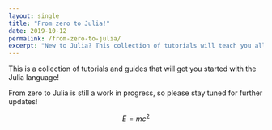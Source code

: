 ```yaml
---
layout: single
title: "From zero to Julia!"
date: 2019-10-12
permalink: /from-zero-to-julia/
excerpt: "New to Julia? This collection of tutorials will teach you all the basics!"
---
```

This is a collection of tutorials and guides that will get you started with the Julia language!

From zero to Julia is still a work in progress, so please stay tuned for further updates!

$$ E = m c^{2} $$
<!-- {% include feature_row %} -->
<!-- feature_row:
  - image_path: /assets/images/2019/10/11/teaser.png
   alt: "Atom and Juno: the perfect duo for Julia development"
   title: "Atom and Juno: the perfect duo for Julia development"
   excerpt: "Get started installing Julia and Juno: the perfect IDE to start coding! [[Read More...]](https://techytok.ml/atom-and-juno-setup-for-julia/)"
  - image_path:/assets/images/2019/04/26/teaser.png
   alt: "Using Docker"
   title: "Using Docker: an alternative way to install Julia"
   excerpt: "A tutorial for the installation of Docker and Julia and the setup of the Juno IDE using a dockerized Julia container [[Read More...]](https://techytok.ml/from-zero-to-julia-using-docker/)" -->
